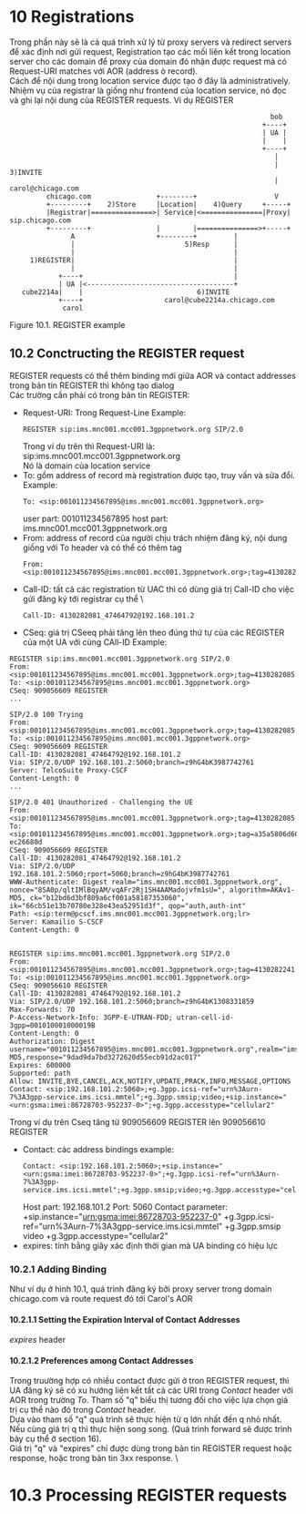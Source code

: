 # 10 Registrations
Trong phần này sẽ là cả quá trình xử lý từ proxy servers và redirect servers để xác định nơi gửi request, 
Registration tạo các mối liên kết trong location server cho các domain để proxy của domain đó nhận được request mà có Request-URI matches với AOR (address ò record). \
Cách để nội dung trong location service được tạo ở đây là administratively.
Nhiệm vụ của registrar là giống như frontend của location service, nó đọc và ghi lại nội dung của REGISTER requests.
Ví dụ REGISTER
```
                                                                bob
                                                              +----+
                                                              | UA |
                                                              |    |
                                                              +----+
                                                                 |
                                                                 |   3)INVITE
                                                                 |   carol@chicago.com
         chicago.com                +--------+                   V
         +---------+    2)Store     |Location|    4)Query     +-----+
         |Registrar|===============>| Service|<===============|Proxy|     sip.chicago.com
         +---------+                |        |===============>+-----+
               A                    +--------+         |
               |                           5)Resp      |
               |                                       |
     1)REGISTER|                                       |
               |                                       |
            +----+                                     |
            | UA |<------------------------------------+
   cube2214a|    |                            6)INVITE
            +----+                    carol@cube2214a.chicago.com
             carol
```
  Figure 10.1. REGISTER example

## 10.2 Conctructing the REGISTER request
REGISTER requests có thể thêm binding mới giữa AOR và contact addresses \
trong bản tin REGISTER thì không tạo dialog \
Các trường cần phải có trong bản tin REGISTER:
- Request-URI: Trong Request-Line
  Example: 
  ```
  REGISTER sip:ims.mnc001.mcc001.3gppnetwork.org SIP/2.0
  ```
  Trong ví dụ trên thì Request-URI là: sip:ims.mnc001.mcc001.3gppnetwork.org \
  Nó là domain của location service
- To: gồm address of record mà registration được tạo, truy vấn và sửa đổi. \
  Example:
  ```
  To: <sip:001011234567895@ims.mnc001.mcc001.3gppnetwork.org>
  ```
  user part: 001011234567895
  host part: ims.mnc001.mcc001.3gppnetwork.org
- From: address of record của người chịu trách nhiệm đăng ký, nội dung giống với To header và có thể có thêm tag
  ```
  From: <sip:001011234567895@ims.mnc001.mcc001.3gppnetwork.org>;tag=4130282085
  ```
- Call-ID: tất cả các registration từ UAC thì có dùng giá trị Call-ID cho việc gửi đăng ký tới registrar cụ thể \
  ```
  Call-ID: 4130282081_47464792@192.168.101.2
  ```
- CSeq: giá trị CSeeq phải tăng lên theo đúng thứ tự của các REGISTER của một UA với cùng CAll-ID
  Example:
```
REGISTER sip:ims.mnc001.mcc001.3gppnetwork.org SIP/2.0
From: <sip:001011234567895@ims.mnc001.mcc001.3gppnetwork.org>;tag=4130282085
To: <sip:001011234567895@ims.mnc001.mcc001.3gppnetwork.org>
CSeq: 909056609 REGISTER
...

SIP/2.0 100 Trying
From: <sip:001011234567895@ims.mnc001.mcc001.3gppnetwork.org>;tag=4130282085
To: <sip:001011234567895@ims.mnc001.mcc001.3gppnetwork.org>
CSeq: 909056609 REGISTER
Call-ID: 4130282081_47464792@192.168.101.2
Via: SIP/2.0/UDP 192.168.101.2:5060;branch=z9hG4bK3987742761
Server: TelcoSuite Proxy-CSCF
Content-Length: 0
... 

SIP/2.0 401 Unauthorized - Challenging the UE
From: <sip:001011234567895@ims.mnc001.mcc001.3gppnetwork.org>;tag=4130282085
To: <sip:001011234567895@ims.mnc001.mcc001.3gppnetwork.org>;tag=a35a5806d6040414c4d26ea88c1e71a0-ec26680d
CSeq: 909056609 REGISTER
Call-ID: 4130282081_47464792@192.168.101.2
Via: SIP/2.0/UDP 192.168.101.2:5060;rport=5060;branch=z9hG4bK3987742761
WWW-Authenticate: Digest realm="ims.mnc001.mcc001.3gppnetwork.org", nonce="8SA0p/qltIMlBqyAM/vqAFr2Rj1SH4AAMadojvfm1sU=", algorithm=AKAv1-MD5, ck="b12bd6d3bf809a6cf001a58187353060", ik="66cb51e13b70780e328e43ea52951d3f", qop="auth,auth-int"
Path: <sip:term@pcscf.ims.mnc001.mcc001.3gppnetwork.org;lr>
Server: Kamailio S-CSCF
Content-Length: 0


REGISTER sip:ims.mnc001.mcc001.3gppnetwork.org SIP/2.0
From: <sip:001011234567895@ims.mnc001.mcc001.3gppnetwork.org>;tag=4130282241
To: <sip:001011234567895@ims.mnc001.mcc001.3gppnetwork.org>
CSeq: 909056610 REGISTER
Call-ID: 4130282081_47464792@192.168.101.2
Via: SIP/2.0/UDP 192.168.101.2:5060;branch=z9hG4bK1308331859
Max-Forwards: 70
P-Access-Network-Info: 3GPP-E-UTRAN-FDD; utran-cell-id-3gpp=001010001000019B
Content-Length: 0
Authorization: Digest username="001011234567895@ims.mnc001.mcc001.3gppnetwork.org",realm="ims.mnc001.mcc001.3gppnetwork.org",uri="sip:ims.mnc001.mcc001.3gppnetwork.org",qop=auth,nonce="8SA0p/qltIMlBqyAM/vqAFr2Rj1SH4AAMadojvfm1sU=",nc=00000001,cnonce="4130282079",algorithm=AKAv1-MD5,response="9dad9da7bd3272620d55ecb91d2ac017"
Expires: 600000
Supported: path
Allow: INVITE,BYE,CANCEL,ACK,NOTIFY,UPDATE,PRACK,INFO,MESSAGE,OPTIONS
Contact: <sip:192.168.101.2:5060>;+g.3gpp.icsi-ref="urn%3Aurn-7%3A3gpp-service.ims.icsi.mmtel";+g.3gpp.smsip;video;+sip.instance="<urn:gsma:imei:86728703-952237-0>";+g.3gpp.accesstype="cellular2"
```
Trong ví dụ trên Cseq tăng từ 909056609 REGISTER lên 909056610 REGISTER
  - Contact: các address bindings
    example:
    ``` 
    Contact: <sip:192.168.101.2:5060>;+sip.instance="<urn:gsma:imei:86728703-952237-0>";+g.3gpp.icsi-ref="urn%3Aurn-7%3A3gpp-service.ims.icsi.mmtel";+g.3gpp.smsip;video;+g.3gpp.accesstype="cellular2"
    ```
    Host part: 192.168.101.2
    Port: 5060
    Contact parameter: +sip.instance="<urn:gsma:imei:86728703-952237-0>"
                       +g.3gpp.icsi-ref="urn%3Aurn-7%3A3gpp-service.ims.icsi.mmtel"
                       +g.3gpp.smsip
                       video
                       +g.3gpp.accesstype="cellular2"
 - expires: tính bằng giây xác định thời gian mà UA binding có hiệu lực
### 10.2.1 Adding Binding
Như ví dụ ở hình 10.1, quá trình đăng ký bởi proxy server trong domain chicago.com và route request đó tới Carol's AOR 
#### 10.2.1.1 Setting the Expiration Interval of Contact Addresses
*expires* header 
#### 10.2.1.2 Preferences among Contact Addresses
Trong truường hợp có nhiều contact được gửi ở tron REGISTER request, thì UA đăng ký sẽ có xu hướng liên kết tất cả các URI trong *Contact* header với AOR trong trường *To*. Tham số "q" biểu thị tương đối cho việc lựa chọn giá trị cụ thể nào đó trong *Contact* header. \
Dựa vào tham số "q" quá trình sẽ thực hiện từ q lớn nhất đến q nhỏ nhất. Nếu cùng giá trị q thì thực hiện song song. (Quá trình forward sẽ được trình bày cụ thể ở section 16). \
Giá trị "q" và "expires" chỉ được dùng trong bản tin REGISTER request hoặc response, hoặc trong bản tin 3xx response. \
# 10.3 Processing REGISTER requests
